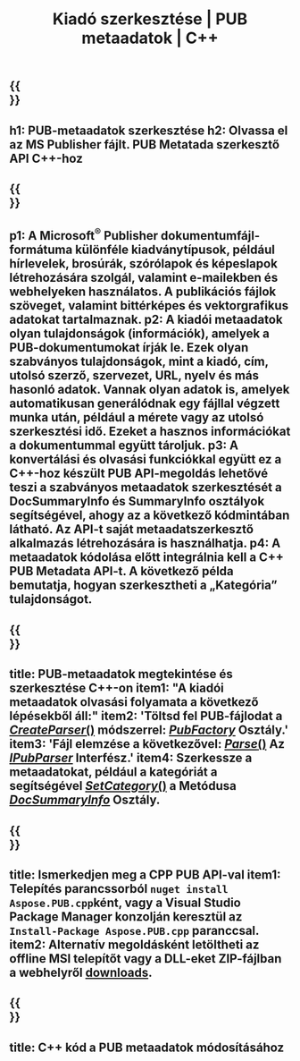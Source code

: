 ﻿---
translation: true
template: /_templates/metadata-cpp.md
title: Kiadó szerkesztése | PUB metaadatok | C++
description: Olvassa el a megjelenítői metaadatokat a PUB C++ API-megoldással. A natív C++ API hozzáférést biztosít a SummaryInfo és DocSummaryInfo tulajdonságokhoz.
url: /cpp/metadata/pub/
metakeywords: publikációs metaadatok szerkesztése, közzétételi fájl metaadatai, kiadói metaadat-szerkesztő, publikációs fájl metaadatainak olvasása, publikációs metaadatok olvasása
family: pub
platformtag: cpp
feature: metadata
aliases: /cpp/metadata/
---

{{<section banner>}}
---
h1: PUB-metaadatok szerkesztése
h2: Olvassa el az MS Publisher fájlt. PUB Metatada szerkesztő API C++-hoz
---

{{<section overview>}}
---
p1: A Microsoft<sup>®</sup> Publisher dokumentumfájl-formátuma különféle kiadványtípusok, például hírlevelek, brosúrák, szórólapok és képeslapok létrehozására szolgál, valamint e-mailekben és webhelyeken használatos. A publikációs fájlok szöveget, valamint bittérképes és vektorgrafikus adatokat tartalmaznak.
p2: A kiadói metaadatok olyan tulajdonságok (információk), amelyek a PUB-dokumentumokat írják le. Ezek olyan szabványos tulajdonságok, mint a kiadó, cím, utolsó szerző, szervezet, URL, nyelv és más hasonló adatok. Vannak olyan adatok is, amelyek automatikusan generálódnak egy fájllal végzett munka után, például a mérete vagy az utolsó szerkesztési idő. Ezeket a hasznos információkat a dokumentummal együtt tároljuk.
p3: A konvertálási és olvasási funkciókkal együtt ez a C++-hoz készült PUB API-megoldás lehetővé teszi a szabványos metaadatok szerkesztését a DocSummaryInfo és SummaryInfo osztályok segítségével, ahogy az a következő kódmintában látható. Az API-t saját metaadatszerkesztő alkalmazás létrehozására is használhatja.
p4: A metaadatok kódolása előtt integrálnia kell a C++ PUB Metadata API-t. A következő példa bemutatja, hogyan szerkesztheti a „Kategória” tulajdonságot.
---

{{<section feature1>}}
---
title: PUB-metaadatok megtekintése és szerkesztése C++-on
item1: "A kiadói metaadatok olvasási folyamata a következő lépésekből áll:"
item2: 'Töltsd fel PUB-fájlodat a [*CreateParser*()](https://reference.aspose.com/pub/cpp/class/aspose.pub.pub_factory#a88c04c4c35d45ee8febc7e1554d03c4b) módszerrel: [*PubFactory*](https://reference.aspose.com/pub/cpp/class/aspose.pub.pub_factory) Osztály.'
item3: 'Fájl elemzése a következővel: [*Parse*()](https://reference.aspose.com/pub/cpp/class/aspose.pub.i_pub_parser#ae9fc7043f382a5b4a7b694f0fe477915) Az [*IPubParser*](https://reference.aspose.com/pub/cpp/class/aspose.pub.i_pub_parser) Interfész.'
item4: Szerkessze a metaadatokat, például a kategóriát a  segítségével [*SetCategory*()](https://reference.aspose.com/pub/cpp/class/aspose.pub.doc_summary_info#a2e023fe8e8ecd0bf03bb6c9d561f8fec) a Metódusa [*DocSummaryInfo*](https://reference.aspose.com/pub/cpp/class/aspose.pub.doc_summary_info) Osztály.
---

{{<section feature2>}}
---
title: Ismerkedjen meg a CPP PUB API-val
item1: Telepítés parancssorból ```nuget install Aspose.PUB.cpp```ként, vagy a Visual Studio Package Manager konzolján keresztül az ```Install-Package Aspose.PUB.cpp``` paranccsal.
item2: Alternatív megoldásként letöltheti az offline MSI telepítőt vagy a DLL-eket ZIP-fájlban a  webhelyről [downloads](https://releases.aspose.com/pub/cpp/).
---

{{<section codeexample>}}
---
title: C++ kód a PUB metaadatok módosításához
---

